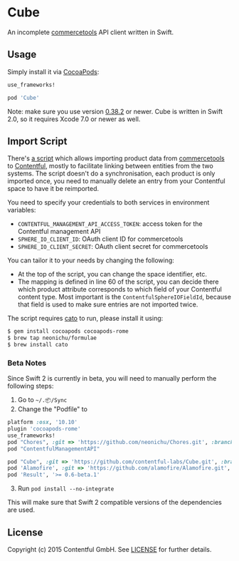 # Cube

<!-- [![Version](https://img.shields.io/cocoapods/v/Cube.svg?style=flat)](http://cocoadocs.org/docsets/Cube)
[![License](https://img.shields.io/cocoapods/l/Cube.svg?style=flat)](http://cocoadocs.org/docsets/Cube)
[![Platform](https://img.shields.io/cocoapods/p/Cube.svg?style=flat)](http://cocoadocs.org/docsets/Cube)
[![Build Status](https://img.shields.io/circleci/project/contentful-labs/Cube.svg?style=flat)](https://circleci.com/gh/contentful-labs/Cube)
[![Coverage Status](https://img.shields.io/coveralls/contentful-labs/Cube.svg)](https://coveralls.io/r/contentful-labs/Cube?branch=master) -->

An incomplete [commercetools][6] API client written in Swift.

## Usage

Simply install it via [CocoaPods][4]:

```ruby
use_frameworks!

pod 'Cube'
```

Note: make sure you use version [0.38.2][5] or newer. Cube is written in Swift 2.0,
so it requires Xcode 7.0 or newer as well.

## Import Script

There's [a script](blob/master/Scripts/Sync.swift) which allows importing product data from [commercetools][6] to [Contentful][7], mostly to facilitate linking between entities from the two systems. The script doesn't do a synchronisation, each product is only imported once, you need to manually delete an entry from your Contentful space to have it be reimported.

You need to specify your credentials to both services in environment variables:

- `CONTENTFUL_MANAGEMENT_API_ACCESS_TOKEN`: access token for the Contentful management API
- `SPHERE_IO_CLIENT_ID`: OAuth client ID for commercetools
- `SPHERE_IO_CLIENT_SECRET`: OAuth client secret for commercetools

You can tailor it to your needs by changing the following:

- At the top of the script, you can change the space identifier, etc.
- The mapping is defined in line 60 of the script, you can decide there which product attribute corresponds to which field of your Contentful content type. Most important is the `ContentfulSphereIOFieldId`, because that field is used to make sure entries are not imported twice.

The script requires [cato][8] to run, please install it using:

```bash
$ gem install cocoapods cocoapods-rome
$ brew tap neonichu/formulae
$ brew install cato
```

### Beta Notes

Since Swift 2 is currently in beta, you will need to manually perform the following steps:

1. Go to `~/.📦/Sync`
2. Change the "Podfile" to

```ruby
platform :osx, '10.10'
plugin 'cocoapods-rome'
use_frameworks!
pod "Chores", :git => 'https://github.com/neonichu/Chores.git', :branch => 'swift-2.0'
pod "ContentfulManagementAPI"

pod "Cube", :git => 'https://github.com/contentful-labs/Cube.git', :branch => 'swift-2.0'
pod 'Alamofire', :git => 'https://github.com/alamofire/Alamofire.git', :branch => 'swift-2.0'
pod 'Result', '>= 0.6-beta.1'
```
3. Run `pod install --no-integrate`

This will make sure that Swift 2 compatible versions of the dependencies are used.

## License

Copyright (c) 2015 Contentful GmbH. See [LICENSE](LICENSE) for further details.


[4]: http://cocoapods.org
[5]: http://blog.cocoapods.org/CocoaPods-0.37/
[6]: http://www.commercetools.com
[7]: https://www.contentful.com
[8]: https://github.com/neonichu/cato
